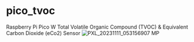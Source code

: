 # pico_tvoc
Raspberry Pi Pico W Total Volatile Organic Compound (TVOC) &amp; Equivalent Carbon Dioxide (eCo2) Sensor
![PXL_20231111_053156907 MP](https://github.com/Orphan-Crippler/pico_tvoc/assets/6201093/53339fda-f87e-4628-ba14-df3d1e3b5163)

